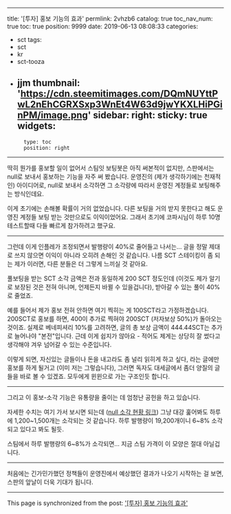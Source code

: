 
---
title: '[투자] 홍보 기능의 효과'
permlink: 2vhzb6
catalog: true
toc_nav_num: true
toc: true
position: 9999
date: 2019-06-13 08:08:33
categories:
- sct
tags:
- sct
- kr
- sct-tooza
- jjm
thumbnail: 'https://cdn.steemitimages.com/DQmNUYttPwL2nEhCGRXSxp3WnEt4W63d9jwYKXLHiPGinPM/image.png'
sidebar:
    right:
        sticky: true
widgets:
    -
        type: toc
        position: right
---


딱히 뭔가를 홍보할 일이 없어서 스팀잇 보팅봇은 아직 써본적이 없지만, 스판에서는 null로 보내서 홍보하는 기능을 자주 써 봤습니다. 운영진의 (제가 생각하기에는 천재적인) 아이디어로, null로 보내서 소각하면 그 소각량에 따라서 운영진 계정들로 보팅해주는 방식인데요.

이게 초기에는 손해볼 확률이 거의 없었습니다. 다른 보팅을 거의 받지 못한다고 해도 운영진 계정들 보팅 받는 것만으로도 이익이었어요. 그래서 초기에 코파시님이 하루 10명 테스트할때 다들 빠르게 참가하려고 했구요.

---

그런데 이게 인플레가 조정되면서 발행량이 40%로 줄어들고 나서는... 글을 정말 제대로 쓰지 않으면 이익이 아니라 오히려 손해인 것 같습니다. 나름 SCT 스테이킹이 좀 되는 제가 이러면, 다른 분들은 더 그렇게 느끼실 것 같아요.

풀보팅을 받는 SCT 소각 금액은 전과 동일하게 200 SCT 정도인데 (이것도 제가 알기로 보장된 것은 전혀 아니며, 언제든지 바뀔 수 있을겁니다), 받아갈 수 있는 풀이 40%로 줄었죠. 

예를 들어서 제가 홍보 전혀 안하면 여기 찍히는 게 100SCT라고 가정하겠습니다. 200SCT로 홍보를 하면, 400이 추가로 찍혀야 200SCT (저자보상 50%)가 돌아오는 것이죠. 실제로 베네피셔리 10%를 고려하면, 글의 총 보상 금액이 444.44SCT는 추가로 늘어나야 "본전"입니다. 근데 이게 쉽지가 않아요 - 적어도 제게는 상당히 잘 썼다고 생각해야 겨우 넘어갈 수 있는 수준입니다.

이렇게 되면, 자신있는 글들이나 돈을 내고라도 좀 널리 읽히게 하고 싶다, 라는 글에만 홍보를 하게 될거고 (이미 저는 그렇습니다), 그러면 독자도 대세글에서 좀더 양질의 글들을 바로 볼 수 있겠죠. 모두에게 윈윈으로 가는 구조인듯 합니다. 

---

그리고 이 홍보-소각 기능은 유통량을 줄이는 데 엄청난 공헌을 하고 있습니다.

자세한 수치는 여기 가서 보시면 되는데 ([null 소각 현황 링크](https://www.steemcoinpan.com/@null/transfers)) 그냥 대강 훑어봐도 하루에 1,200~1,500개는 소각되는 것 같습니다. 하루 발행량이 19,200개이니 6~8% 소각되고 있다고 봐도 될듯. 

스팀에서 하루 발행량의 6~8%가 소각되면... 지금 스팀 가격이 이 모양은 절대 아닐겁니다.

---

처음에는 긴가민가했던 정책들이 운영진에서 예상했던 결과가 나오기 시작하는 걸 보면, 스판의 앞날이 더욱 기대가 됩니다.

- - -

This page is synchronized from the post: ['[투자] 홍보 기능의 효과'](https://steemit.com/@glory7/2vhzb6)
